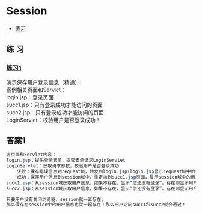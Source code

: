# Session
  - [练习](#练-习)
  
  



## 练 习
### [练习1](#答案1)
演示保存用户登录信息（精通）：  
案例相关页面和Servlet：  
login.jsp：登录页面  
succ1.jsp：只有登录成功才能访问的页面  
succ2.jsp：只有登录成功才能访问的页面  
LoginServlet：校验用户是否登录成功！  

## 答案1
```java
各页面和Servlet内容：
login.jsp：提供登录表单，提交表单请求LoginServlet
LoginServlet：获取请求参数，校验用户是否登录成功
    失败：保存错误信息到request域，转发到login.jsp(login.jsp显示request域中的错误信息)
    成功：保存用户信息到session域中，重定向到succ1.jsp页面，显示session域中的用户信息
succ1.jsp：从session域获取用户信息，如果不存在，显示“您还没有登录”。存在则显示用户信息
succ2.jsp：从session域获取用户信息，如果不存在，显示“您还没有登录”。存在则显示用户信息

只要用户没有关闭浏览器，session就一直存在，
那么保存在session中的用户信息也就一起存在！那么用户访问succ1和succ2就会通过！
```
